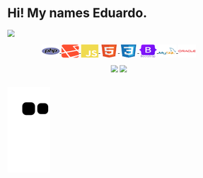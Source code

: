 <h1> Hi! My names Eduardo. </h1>

<div>
  <a href="https://github.com/oedumoreira">
<!--   <img height="180em"   align="center" src="https://github-readme-stats.vercel.app/api?username=oedumoreira&show_icons=true&theme=react&include_all_commits=true&count_private=true"/> -->
  <img height="180em"  align="center" src="https://github-readme-stats.vercel.app/api/top-langs/?username=oedumoreira&layout=compact&langs_count=7&theme=react" />
    <div  height="180em" align="center"> 
  <div style="display: inline_block"><br>
  <img align="center" alt="PHP" title="PHP" height="30" width="40" src="https://raw.githubusercontent.com/devicons/devicon/master/icons/php/php-original.svg">
  <img align="center" alt="Laravel" title="Laravel" height="30" width="40" src="https://raw.githubusercontent.com/devicons/devicon/master/icons/laravel/laravel-plain.svg">
  <img align="center" alt="JavaScript" title="JavaScript" height="30" width="40" src="https://raw.githubusercontent.com/devicons/devicon/master/icons/javascript/javascript-plain.svg">
  <img align="center" alt="HTML" title="HTML" height="30" width="40" src="https://raw.githubusercontent.com/devicons/devicon/master/icons/html5/html5-original.svg">
  <img align="center" alt="CSS" title="CSS" height="30" width="40" src="https://raw.githubusercontent.com/devicons/devicon/master/icons/css3/css3-original.svg">
  <img align="center" alt="Bootstrap" title="Bootstrap" height="30" width="40" src="https://raw.githubusercontent.com/devicons/devicon/master/icons/bootstrap/bootstrap-original-wordmark.svg">
  <img align="center" alt="MySql" title="MySql" height="30" width="40" src="https://raw.githubusercontent.com/devicons/devicon/master/icons/mysql/mysql-original-wordmark.svg">
  <img align="center" alt="Oracle" title="Oracle" height="30" width="40" src="https://raw.githubusercontent.com/devicons/devicon/master/icons/oracle/oracle-original.svg">
</div>
  <br>
  <a href="https://www.linkedin.com/in/eduardomoreira99/" target="_blank"><img src="https://img.shields.io/badge/-LinkedIn-%230077B5?style=for-the-badge&logo=linkedin&logoColor=white" target="_blank"></a> 
  <a href="https://www.instagram.com/oedumoreira/" target="_blank"><img src="https://img.shields.io/badge/-Instagram-%23E4405F?style=for-the-badge&logo=instagram&logoColor=white" target="_blank"></a>
</div>
 <br>

 
  ![Snake animation](https://github.com/oedumoreira/oedumoreira/blob/output/github-contribution-grid-snake.svg)
 
</div>
 
